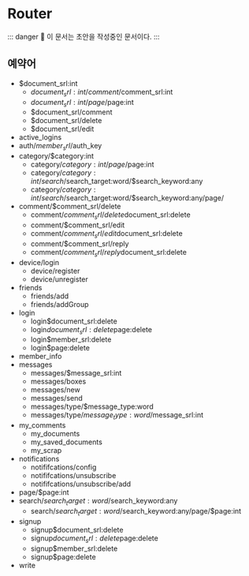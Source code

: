 # Router

::: danger
🚧 이 문서는 초안을 작성중인 문서이다.
:::

## 예약어

- $document_srl:int
  - $document_srl:int/comment/$comment_srl:int
  - $document_srl:int/page/$page:int
  - $document_srl/comment
  - $document_srl/delete
  - $document_srl/edit
- active_logins
- auth/$member_srl/$auth_key
- category/$category:int
  - category/$category:int/page/$page:int
  - category/$category:int/search/$search_target:word/$search_keyword:any
  - category/$category:int/search/$search_target:word/$search_keyword:any/page/
- comment/$comment_srl/delete
  - comment/$comment_srl/delete$document_srl:delete
  - comment/$comment_srl/edit
  - comment/$comment_srl/edit$document_srl:delete
  - comment/$comment_srl/reply
  - comment/$comment_srl/reply$document_srl:delete
- device/login
  - device/register
  - device/unregister
- friends
  - friends/add
  - friends/addGroup
- login
  - login$document_srl:delete
  - login$document_srl:delete$page:delete
  - login$member_srl:delete
  - login$page:delete
- member_info
- messages
  - messages/$message_srl:int
  - messages/boxes
  - messages/new
  - messages/send
  - messages/type/$message_type:word
  - messages/type/$message_type:word/$message_srl:int
- my_comments
  - my_documents
  - my_saved_documents
  - my_scrap
- notifications
  - notififcations/config
  - notififcations/unsubscribe
  - notififcations/unsubscribe/add
- page/$page:int
- search/$search_target:word/$search_keyword:any
  - search/$search_target:word/$search_keyword:any/page/$page:int
- signup
  - signup$document_srl:delete
  - signup$document_srl:delete$page:delete
  - signup$member_srl:delete
  - signup$page:delete
- write
